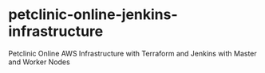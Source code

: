 # petclinic-online-jenkins-infrastructure
Petclinic Online AWS Infrastructure with Terraform and Jenkins with Master and Worker Nodes
